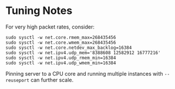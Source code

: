  
# Tuning Notes
 
For very high packet rates, consider:
 
```
sudo sysctl -w net.core.rmem_max=268435456
sudo sysctl -w net.core.wmem_max=268435456
sudo sysctl -w net.core.netdev_max_backlog=16384
sudo sysctl -w net.ipv4.udp_mem='8388608 12582912 16777216'
sudo sysctl -w net.ipv4.udp_rmem_min=16384
sudo sysctl -w net.ipv4.udp_wmem_min=16384
```
 
Pinning server to a CPU core and running multiple instances with `--reuseport` can further scale.
 
 